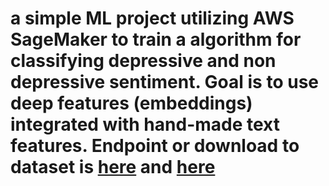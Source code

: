 # a simple ML project utilizing AWS SageMaker to train a algorithm for classifying depressive and non depressive sentiment. Goal is to use deep features (embeddings) integrated with hand-made text features. Endpoint or download to dataset is [here](https://github.com/usmaann/Depression_Severity_Dataset/blob/main/Reddit_depression_dataset.csv) and [here](https://www.kaggle.com/datasets/infamouscoder/depression-reddit-cleaned)